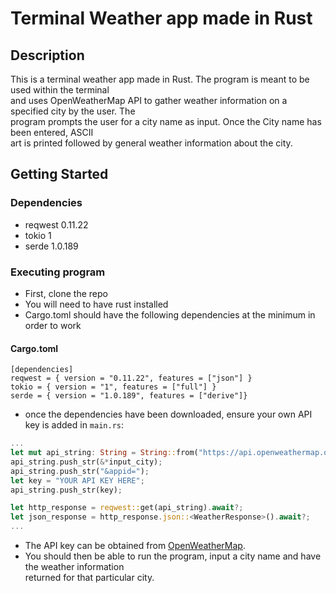 # Terminal Weather app made in Rust 

## Description

This is a terminal weather app made in Rust. The program is meant to be used within the terminal  
and uses OpenWeatherMap API to gather weather information on a specified city by the user. The  
program prompts the user for a city name as input. Once the City name has been entered, ASCII  
art is printed followed by general weather information about the city. 

## Getting Started

### Dependencies

* reqwest 0.11.22
* tokio 1
* serde 1.0.189

### Executing program

* First, clone the repo 
* You will need to have rust installed 
* Cargo.toml should have the following dependencies at the minimum in order to work 
#### Cargo.toml
```
[dependencies]
reqwest = { version = "0.11.22", features = ["json"] }
tokio = { version = "1", features = ["full"] }
serde = { version = "1.0.189", features = ["derive"]}
```
* once the dependencies have been downloaded, ensure your own API key is added in ``main.rs``:
```rust
...
let mut api_string: String = String::from("https://api.openweathermap.org/data/2.5/weather?q=");
api_string.push_str(&*input_city);
api_string.push_str("&appid=");
let key = "YOUR API KEY HERE";
api_string.push_str(key);

let http_response = reqwest::get(api_string).await?;
let json_response = http_response.json::<WeatherResponse>().await?;
...
```
* The API key can be obtained from [OpenWeatherMap](https://openweathermap.org/). 
* You should then be able to run the program, input a city name and have the weather information  
returned for that particular city. 


